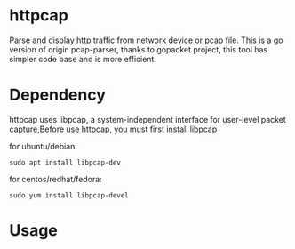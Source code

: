 # httpcap
Parse and display http traffic from network device or pcap file. This is a go version of origin pcap-parser, thanks to gopacket project, this tool has simpler code base and is more efficient.

# Dependency

httpcap uses libpcap, a system-independent interface for user-level packet capture,Before use httpcap, you must first install libpcap

for ubuntu/debian:

```
sudo apt install libpcap-dev
```

for centos/redhat/fedora:

```
sudo yum install libpcap-devel
```

# Usage

